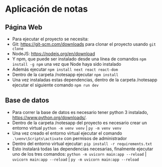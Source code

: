 # Aplicación de notas
## Página Web
- Para ejecutar el proyecto se necesita:
- Git: https://git-scm.com/downloads para clonar el proyecto usando ```git clone ```
- NodeJS: https://nodejs.org/en/download
- Y npm, que puede ser instalado desde una línea de comandos ```npm install -g npm``` una vez que Node haya sido instalado
- Además ejecutar ```npm install next react react-dom```
- Dentro de la carpeta /notesapp ejecutar ```npm install```
- Una vez instaladas estas dependencias, dentro de la carpeta /notesapp ejecutar el siguiente comando ```npm run dev```
## Base de datos
- Para correr la base de datos es necesario tener python 3 instalado, https://www.python.org/downloads/.
- Dentro de la carpeta /notesapp del proyecto es necesario crear un entorno virtual ```python -m venv venv``` | ```py -m venv venv```
- Una vez creado el entorno virtual ejecutar el comando ```.\venv\Scripts\activate``` con permisos de administrador
- Dentro del entorno virtual ejecutar: ```pip install -r requirements.txt```
- Esto instalará todas las dependencias necesarias, finalmente ejecutar uno de los tres comandos: 
  ```python -m uvicorn main:app --reload``` | ```uvicorn main:app --reload``` |  ```py -m uvicorn main:app --reload```
  
